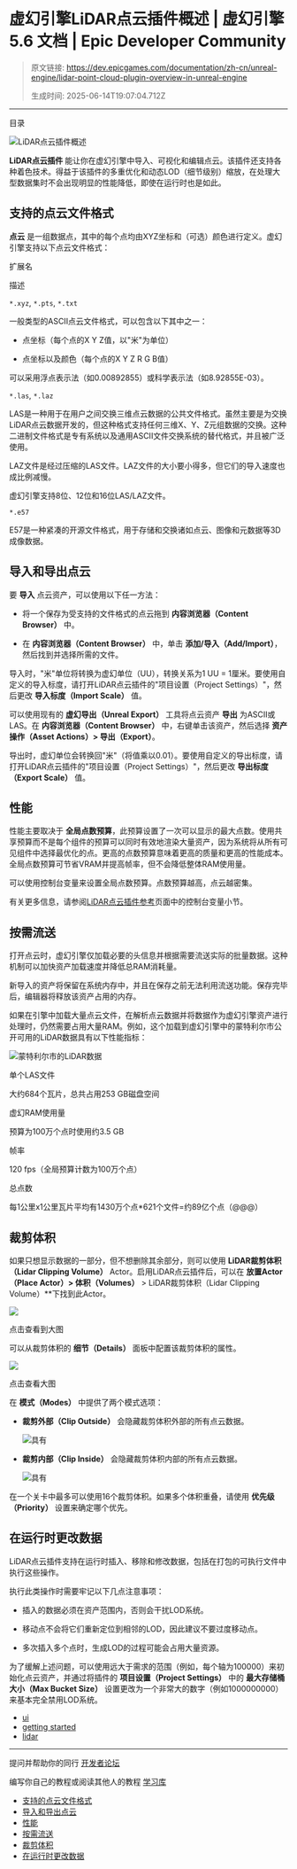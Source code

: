 # 虚幻引擎LiDAR点云插件概述 | 虚幻引擎 5.6 文档 | Epic Developer Community

> 原文链接: https://dev.epicgames.com/documentation/zh-cn/unreal-engine/lidar-point-cloud-plugin-overview-in-unreal-engine
> 
> 生成时间: 2025-06-14T19:07:04.712Z

---

目录

![LiDAR点云插件概述](https://dev.epicgames.com/community/api/documentation/image/51767862-46e5-4c60-b2bd-8fd0859798d8?resizing_type=fill&width=1920&height=335)

**LiDAR点云插件** 能让你在虚幻引擎中导入、可视化和编辑点云。该插件还支持各种着色技术。得益于该插件的多重优化和动态LOD（细节级别）缩放，在处理大型数据集时不会出现明显的性能降低，即使在运行时也是如此。

## 支持的点云文件格式

**点云** 是一组数据点，其中的每个点均由XYZ坐标和（可选）颜色进行定义。虚幻引擎支持以下点云文件格式：

扩展名

描述

`*.xyz`, `*.pts`, `*.txt`

一般类型的ASCII点云文件格式，可以包含以下其中之一：

-   点坐标（每个点的X Y Z值，以"米"为单位）
    
-   点坐标以及颜色（每个点的X Y Z R G B值）
    

可以采用浮点表示法（如0.00892855）或科学表示法（如8.92855E-03）。

`*.las`, `*.laz`

LAS是一种用于在用户之间交换三维点云数据的公共文件格式。虽然主要是为交换LiDAR点云数据开发的，但这种格式支持任何三维X、Y、Z元组数据的交换。这种二进制文件格式是专有系统以及通用ASCII文件交换系统的替代格式，并且被广泛使用。

LAZ文件是经过压缩的LAS文件。LAZ文件的大小要小得多，但它们的导入速度也成比例减慢。

虚幻引擎支持8位、12位和16位LAS/LAZ文件。

`*.e57`

E57是一种紧凑的开源文件格式，用于存储和交换诸如点云、图像和元数据等3D成像数据。

## 导入和导出点云

要 **导入** 点云资产，可以使用以下任一方法：

-   将一个保存为受支持的文件格式的点云拖到 **内容浏览器（Content Browser）** 中。
    
-   在 **内容浏览器（Content Browser）** 中，单击 **添加/导入（Add/Import）**，然后找到并选择所需的文件。
    

导入时，"米"单位将转换为虚幻单位（UU），转换关系为1 UU = 1厘米。要使用自定义的导入标度，请打开LiDAR点云插件的"项目设置（Project Settings）"，然后更改 **导入标度（Import Scale）** 值。

可以使用现有的 **虚幻导出（Unreal Export）** 工具将点云资产 **导出** 为ASCII或LAS。在 **内容浏览器（Content Browser）** 中，右键单击该资产，然后选择 **资产操作（Asset Actions）> 导出（Export）**。

导出时，虚幻单位会转换回"米"（将值乘以0.01）。要使用自定义的导出标度，请打开LiDAR点云插件的"项目设置（Project Settings）"，然后更改 **导出标度（Export Scale）** 值。

## 性能

性能主要取决于 **全局点数预算**，此预算设置了一次可以显示的最大点数。使用共享预算而不是每个组件的预算可以同时有效地渲染大量资产，因为系统将从所有可见组件中选择最优化的点。更高的点数预算意味着更高的质量和更高的性能成本。全局点数预算可节省VRAM并提高帧率，但不会降低整体RAM使用量。

可以使用控制台变量来设置全局点数预算。点数预算越高，点云越密集。

有关更多信息，请参阅[LiDAR点云插件参考](/documentation/zh-cn/unreal-engine/lidar-point-cloud-plugin-reference)页面中的控制台变量小节。

## 按需流送

打开点云时，虚幻引擎仅加载必要的头信息并根据需要流送实际的批量数据。这种机制可以加快资产加载速度并降低总RAM消耗量。

新导入的资产将保留在系统内存中，并且在保存之前无法利用流送功能。保存完毕后，编辑器将释放该资产占用的内存。

如果在引擎中加载大量点云文件，在解析点云数据并将数据作为虚幻引擎资产进行处理时，仍然需要占用大量RAM。例如，这个加载到虚幻引擎中的蒙特利尔市公开可用的LiDAR数据具有以下性能指标：

![蒙特利尔市的LiDAR数据](https://d1iv7db44yhgxn.cloudfront.net/documentation/images/ce0e366a-7e8c-4548-bb6c-92b2bf021308/ue5_01-lidar-data-from-the-city-of-montreal.png "LiDAR data from the city of Montreal")

单个LAS文件

大约684个瓦片，总共占用253 GB磁盘空间

虚幻RAM使用量

预算为100万个点时使用约3.5 GB

帧率

120 fps（全局预算计数为100万个点）

总点数

每1公里x1公里瓦片平均有1430万个点\*621个文件=约89亿个点（@@@）

## 裁剪体积

如果只想显示数据的一部分，但不想删除其余部分，则可以使用 **LiDAR裁剪体积（Lidar Clipping Volume）** Actor。启用LiDAR点云插件后，可以在 **放置Actor（Place Actor）> 体积（Volumes）** > LiDAR裁剪体积（Lidar Clipping Volume）\*\*下找到此Actor。

[![](https://d1iv7db44yhgxn.cloudfront.net/documentation/images/ab49b855-4023-493e-bd16-dcdb800d98cf/ue5_02-lidar-clipping-volume-actor.png)](https://d1iv7db44yhgxn.cloudfront.net/documentation/images/ab49b855-4023-493e-bd16-dcdb800d98cf/ue5_02-lidar-clipping-volume-actor.png)

点击查看到大图

可以从裁剪体积的 **细节（Details）** 面板中配置该裁剪体积的属性。

[![](https://d1iv7db44yhgxn.cloudfront.net/documentation/images/7b17e4cb-faaf-479e-9563-49a57d9b49b5/ue5_03-clipping-volume-from-details-panel.png)](https://d1iv7db44yhgxn.cloudfront.net/documentation/images/7b17e4cb-faaf-479e-9563-49a57d9b49b5/ue5_03-clipping-volume-from-details-panel.png)

点击查看大图

在 **模式（Modes）** 中提供了两个模式选项：

-   **裁剪外部（Clip Outside）** 会隐藏裁剪体积外部的所有点云数据。
    
    ![具有](https://d1iv7db44yhgxn.cloudfront.net/documentation/images/8ada6ed0-82ff-4e72-a3eb-b86eee12081b/ue5_04-clip-outside.gif "Lidar Clipping Volume Actor with Clip Outside setting")
-   **裁剪内部（Clip Inside）** 会隐藏裁剪体积内部的所有点云数据。
    
    ![具有](https://d1iv7db44yhgxn.cloudfront.net/documentation/images/b4284b9f-17af-4b59-a52c-b08cde41e272/ue5_05-clip-inside.gif "Lidar Clipping Volume Actor with Clip Inside setting")

在一个关卡中最多可以使用16个裁剪体积。如果多个体积重叠，请使用 **优先级（Priority）** 设置来确定哪个优先。

## 在运行时更改数据

LiDAR点云插件支持在运行时插入、移除和修改数据，包括在打包的可执行文件中执行这些操作。

执行此类操作时需要牢记以下几点注意事项：

-   插入的数据必须在资产范围内，否则会干扰LOD系统。
    
-   移动点不会将它们重新定位到相邻的LOD，因此建议不要过度移动点。
    
-   多次插入多个点时，生成LOD的过程可能会占用大量资源。
    

为了缓解上述问题，可以使用远大于需求的范围（例如，每个轴为100000）来初始化点云资产，并通过将插件的 **项目设置（Project Settings）** 中的 **最大存储桶大小（Max Bucket Size）** 设置更改为一个非常大的数字（例如1000000000）来基本完全禁用LOD系统。

-   [ui](https://dev.epicgames.com/community/search?query=ui)
-   [getting started](https://dev.epicgames.com/community/search?query=getting%20started)
-   [lidar](https://dev.epicgames.com/community/search?query=lidar)

* * *

提问并帮助你的同行 [开发者论坛](https://forums.unrealengine.com/categories?tag=unreal-engine)

编写你自己的教程或阅读其他人的教程 [学习库](https://dev.epicgames.com/community/unreal-engine/learning)

-   [支持的点云文件格式](/documentation/zh-cn/unreal-engine/lidar-point-cloud-plugin-overview-in-unreal-engine#%E6%94%AF%E6%8C%81%E7%9A%84%E7%82%B9%E4%BA%91%E6%96%87%E4%BB%B6%E6%A0%BC%E5%BC%8F)
-   [导入和导出点云](/documentation/zh-cn/unreal-engine/lidar-point-cloud-plugin-overview-in-unreal-engine#%E5%AF%BC%E5%85%A5%E5%92%8C%E5%AF%BC%E5%87%BA%E7%82%B9%E4%BA%91)
-   [性能](/documentation/zh-cn/unreal-engine/lidar-point-cloud-plugin-overview-in-unreal-engine#%E6%80%A7%E8%83%BD)
-   [按需流送](/documentation/zh-cn/unreal-engine/lidar-point-cloud-plugin-overview-in-unreal-engine#%E6%8C%89%E9%9C%80%E6%B5%81%E9%80%81)
-   [裁剪体积](/documentation/zh-cn/unreal-engine/lidar-point-cloud-plugin-overview-in-unreal-engine#%E8%A3%81%E5%89%AA%E4%BD%93%E7%A7%AF)
-   [在运行时更改数据](/documentation/zh-cn/unreal-engine/lidar-point-cloud-plugin-overview-in-unreal-engine#%E5%9C%A8%E8%BF%90%E8%A1%8C%E6%97%B6%E6%9B%B4%E6%94%B9%E6%95%B0%E6%8D%AE)